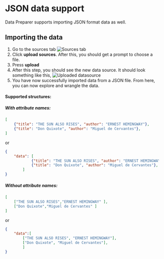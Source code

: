 # JSON data support

Data Preparer supports importing JSON format data as well. 


## Importing the data
1. Go to the sources tab
![Sources tab](https://i.imgur.com/IQvHsTG.png)
2. Click **upload sources**. After this, you should get a prompt to choose a file.
3. Press **upload**
4. After this step, you should see the new data source. It should look something like this,
![Uploaded datasource](https://i.imgur.com/7rGkZRj.png)
5. You have now successfully imported data from a JSON file. From here, you can now explore and wrangle the data.

#### Supported structures:
##### With attribute names:

```json
[ 
    {"title": "THE SUN ALSO RISES", "author": "ERNEST HEMINGWAY"},
    {"title": "Don Quixote", "author": "Miguel de Cervantes"}, 
]
```

or

```json
{
    "data": [
            {"title": "THE SUN ALSO RISES", "author": "ERNEST HEMINGWAY"},
            {"title": "Don Quixote", "author": "Miguel de Cervantes"}, 
        ]
}
```

##### Without attribute names:

```json
[
    ["THE SUN ALSO RISES","ERNEST HEMINGWAY" ],
    ["Don Quixote","Miguel de Cervantes" ]
]
```

or

```json
{
    "data":[
        ["THE SUN ALSO RISES", "ERNEST HEMINGWAY"],
        ["Don Quixote", "Miguel de Cervantes"],
        ]
}
```
